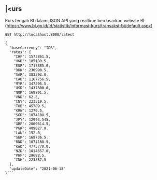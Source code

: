 ## |<urs

Kurs tengah BI dalam JSON API yang realtime berdasarkan website BI (https://www.bi.go.id/id/statistik/informasi-kurs/transaksi-bi/default.aspx)

```markdown
GET http://localhost:8080/latest

{
  "baseCurrency": "IDR",
  "rates": {
    "CHF": 1573861.5,
    "HKD": 185189.5,
    "EUR": 1717885.0,
    "DKK": 230990.5,
    "SAR": 383393.0,
    "CAD": 1167756.5,
    "MYR": 347295.5,
    "USD": 1437800.0,
    "NOK": 168801.5,
    "VND": 62.5,
    "CNY": 223519.5,
    "THB": 45789.5,
    "KRW": 1270.5,
    "SGD": 1074188.5,
    "JPY": 12993.545,
    "GBP": 2009614.5,
    "PGK": 409827.0,
    "LAK": 152.0,
    "SEK": 168736.5,
    "BND": 1074188.5,
    "KWD": 4773770.0,
    "NZD": 1014657.0,
    "PHP": 29688.5,
    "CNH": 223387.5
  },
  "updateDate": "2021-06-18"
}```
